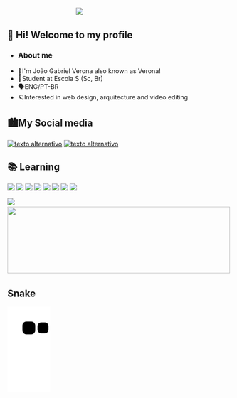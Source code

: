 <img align="right" width="350px" style="margin-top:-20px" src="https://i.imgur.com/XlYgIRM.png">

## 👋 Hi! Welcome to my profile
 
- ### About me
- 🥱I'm João Gabriel Verona also known as Verona!
- 🔭Student at Escola S (Sc, Br)
- 🗣️ENG/PT-BR
- 🪐Interested in web design, arquitecture and video editing

## 🏙️My Social media
[![texto alternativo](https://i.imgur.com/u9VnLwi.png)](http://www.twitter.com/JaoVerona) [![texto alternativo](https://i.imgur.com/aGq8LyZ.png)](http://instagram.com/JaoVerona/) 

## 📚 Learning 
<img src="https://cdn.jsdelivr.net/gh/devicons/devicon/icons/premierepro/premierepro-original.svg" width=50 /> <img src="https://upload.wikimedia.org/wikipedia/commons/2/20/Photoshop_CC_icon.png" width=51 /> <img src="https://cdn.jsdelivr.net/gh/devicons/devicon/icons/aftereffects/aftereffects-original.svg" width=50 />   <img src="https://cdn.jsdelivr.net/gh/devicons/devicon/icons/canva/canva-original.svg" width=50 />   <img src="https://cdn.jsdelivr.net/gh/devicons/devicon/icons/java/java-plain.svg" width=50 /> <img src="https://cdn.jsdelivr.net/gh/devicons/devicon/icons/git/git-original.svg" width=50/> <img src="https://cdn.icon-icons.com/icons2/2429/PNG/512/github_logo_icon_147285.png" width=50 /> <img src="https://cdn.jsdelivr.net/gh/devicons/devicon/icons/figma/figma-original.svg" width=50/>

<img height="154em" src="https://github-readme-stats-eight-theta.vercel.app/api?username=1Verona&show_icons=true&theme=algolia&include_all_commits=true&count_private=true"/> <img height="150em" width="500em" src="https://github-readme-stats.vercel.app/api/pin/?username=1Verona&repo=PortfolioTi&theme=algolia"/> 

## Snake
![snake gif](https://github.com/1Verona/1Verona/blob/output/github-contribution-grid-snake.svg)
